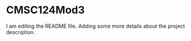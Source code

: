 # CMSC124Mod3
I am editing the README file. Adding some more details about the project description.
